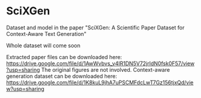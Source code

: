 # SciXGen
Dataset and model in the paper "SciXGen: A Scientific Paper Dataset for Context-Aware Text Generation"

Whole dataset will come soon

Extracted paper files can be downloaded here: https://drive.google.com/file/d/1AwWvbvs_v4IR1DN5V72jrIdN0fsk0F57/view?usp=sharing
The original figures are not involved.
Context-aware generation dataset can be downloaded here: https://drive.google.com/file/d/1K8kuL9jhA7uPSCMFdcLwT7Gz156tjxQd/view?usp=sharing
